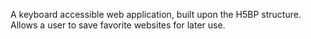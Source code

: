 A keyboard accessible web application, built upon the H5BP structure.<br>
Allows a user to save favorite websites for later use.
